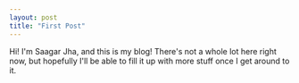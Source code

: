 ```yaml
---
layout: post
title: "First Post"
---
```


Hi! I'm Saagar Jha, and this is my blog! There's not a whole lot here right now, but hopefully I'll be able to fill it up with more stuff once I get around to it.
